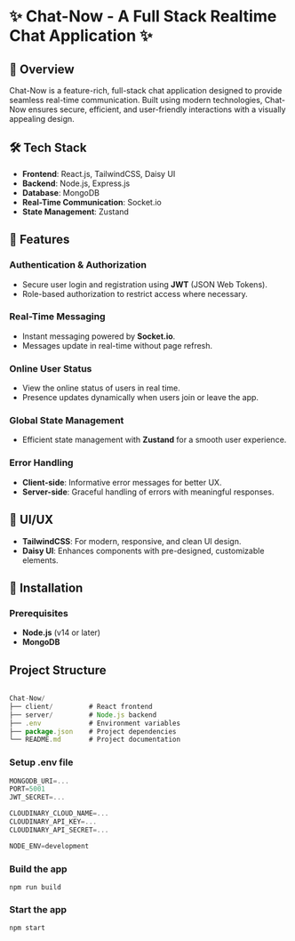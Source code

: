 # ✨ Chat-Now - A Full Stack Realtime Chat Application ✨

## 🌟 Overview

Chat-Now is a feature-rich, full-stack chat application designed to provide seamless real-time communication. Built using modern technologies, Chat-Now ensures secure, efficient, and user-friendly interactions with a visually appealing design.

## 🛠️ Tech Stack

- **Frontend**: React.js, TailwindCSS, Daisy UI
- **Backend**: Node.js, Express.js
- **Database**: MongoDB
- **Real-Time Communication**: Socket.io
- **State Management**: Zustand

## 🚀 Features

### Authentication & Authorization
- Secure user login and registration using **JWT** (JSON Web Tokens).
- Role-based authorization to restrict access where necessary.

### Real-Time Messaging
- Instant messaging powered by **Socket.io**.
- Messages update in real-time without page refresh.

### Online User Status
- View the online status of users in real time.
- Presence updates dynamically when users join or leave the app.

### Global State Management
- Efficient state management with **Zustand** for a smooth user experience.

### Error Handling
- **Client-side**: Informative error messages for better UX.
- **Server-side**: Graceful handling of errors with meaningful responses.

## 🎨 UI/UX

- **TailwindCSS**: For modern, responsive, and clean UI design.
- **Daisy UI**: Enhances components with pre-designed, customizable elements.

## 🔧 Installation

### Prerequisites
- **Node.js** (v14 or later)
- **MongoDB**


##  Project Structure

```js

Chat-Now/
├── client/         # React frontend
├── server/         # Node.js backend
├── .env            # Environment variables
├── package.json    # Project dependencies
└── README.md       # Project documentation
```

### Setup .env file

```js
MONGODB_URI=...
PORT=5001
JWT_SECRET=...

CLOUDINARY_CLOUD_NAME=...
CLOUDINARY_API_KEY=...
CLOUDINARY_API_SECRET=...

NODE_ENV=development
```

### Build the app

```shell
npm run build
```

### Start the app

```shell
npm start
```